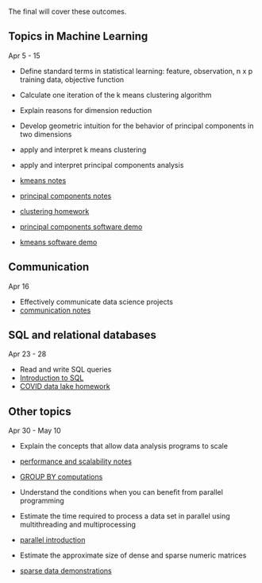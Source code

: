 
The final will cover these outcomes.


## Topics in Machine Learning

Apr 5 - 15

- Define standard terms in statistical learning: feature, observation, n x p training data, objective function
- Calculate one iteration of the k means clustering algorithm
- Explain reasons for dimension reduction
- Develop geometric intuition for the behavior of principal components in two dimensions
- apply and interpret k means clustering
- apply and interpret principal components analysis

- [kmeans notes](https://csus.instructure.com/files/10041192/download?download_frd=1)
- [principal components notes](https://csus.instructure.com/files/10068459/download?download_frd=1)
- [clustering homework](http://webpages.csus.edu/fitzgerald/homework-clustering/)
- [principal components software demo](https://github.com/clarkfitzg/stat196K/blob/main/2021-04-12-principal-components.jl)
- [kmeans software demo](https://github.com/clarkfitzg/stat196K/blob/main/2021-04-14-kmeans.jl)


## Communication

Apr 16

- Effectively communicate data science projects
- [communication notes](https://csus.instructure.com/files/10174397/download?download_frd=1)


## SQL and relational databases

Apr 23 - 28

- Read and write SQL queries
- [Introduction to SQL](http://webpages.csus.edu/fitzgerald/introduction-SQL/)
- [COVID data lake homework](https://github.com/clarkfitzg/stat196K/blob/main/homework_database_covid.md)


## Other topics

Apr 30 - May 10

- Explain the concepts that allow data analysis programs to scale
- [performance and scalability notes](https://csus.instructure.com/files/10342112/download?download_frd=1)
- [GROUP BY computations](https://csus.instructure.com/files/10434249/download?download_frd=1)

- Understand the conditions when you can benefit from parallel programming
- Estimate the time required to process a data set in parallel using multithreading and multiprocessing
- [parallel introduction](https://csus.instructure.com/files/10506692/download?download_frd=1)


- Estimate the approximate size of dense and sparse numeric matrices
- [sparse data demonstrations](https://github.com/clarkfitzg/stat196K/blob/main/2021-05-10-sparse-data-representations.jl)
